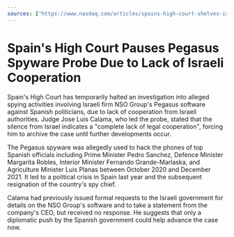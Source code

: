 ```yaml
---
sources: ["https://www.nasdaq.com/articles/spains-high-court-shelves-israeli-spyware-probe-on-lack-of-cooperation", "https://www.theguardian.com/world/2023/jul/10/spain-closes-pegasus-investigation-over-lack-of-cooperation-from-israel"]
---
```

# Spain's High Court Pauses Pegasus Spyware Probe Due to Lack of Israeli Cooperation

Spain's High Court has temporarily halted an investigation into alleged spying activities involving Israeli firm NSO Group's Pegasus software against Spanish politicians, due to lack of cooperation from Israeli authorities. Judge Jose Luis Calama, who led the probe, stated that the silence from Israel indicates a "complete lack of legal cooperation", forcing him to archive the case until further developments occur.

The Pegasus spyware was allegedly used to hack the phones of top Spanish officials including Prime Minister Pedro Sanchez, Defence Minister Margarita Robles, Interior Minister Fernando Grande-Marlaska, and Agriculture Minister Luis Planas between October 2020 and December 2021. It led to a political crisis in Spain last year and the subsequent resignation of the country's spy chief. 

Calama had previously issued formal requests to the Israeli government for details on the NSO Group's software and to take a statement from the company's CEO, but received no response. He suggests that only a diplomatic push by the Spanish government could help advance the case now.